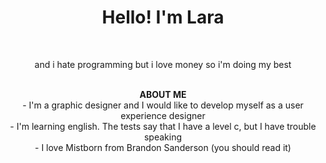 <div id="header" align="center">
    <h1>Hello! I'm Lara</h1>
    <br/>
    <p>and i hate programming but i love money so i'm doing my best</p>
</div>
<br/>
<div id="contain" align="center">
<b>ABOUT ME</b><br/>
- I'm a graphic designer and I would like to develop myself as a user experience designer<br/>
- I'm learning english. The tests say that I have a level c, but I have trouble speaking<br/>
- I love Mistborn from Brandon Sanderson (you should read it)
<br>
</div>
